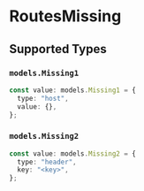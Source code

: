 # RoutesMissing


## Supported Types

### `models.Missing1`

```typescript
const value: models.Missing1 = {
  type: "host",
  value: {},
};
```

### `models.Missing2`

```typescript
const value: models.Missing2 = {
  type: "header",
  key: "<key>",
};
```

